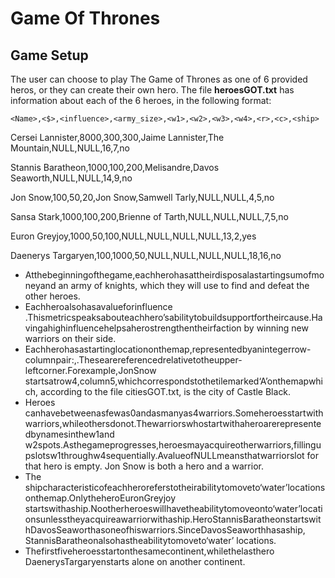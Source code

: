 # Game Of Thrones

## Game Setup
The user can choose to play The Game of Thrones as one of 6 provided heros, or they can create their own hero. The file **heroesGOT.txt** has information about each of the 6 heroes, in the following format:

`<Name>,<$>,<influence>,<army_size>,<w1>,<w2>,<w3>,<w4>,<r>,<c>,<ship>`
  
Cersei Lannister,8000,300,300,Jaime Lannister,The Mountain,NULL,NULL,16,7,no

Stannis Baratheon,1000,100,200,Melisandre,Davos Seaworth,NULL,NULL,14,9,no

Jon Snow,100,50,20,Jon Snow,Samwell Tarly,NULL,NULL,4,5,no

Sansa Stark,1000,100,200,Brienne of Tarth,NULL,NULL,NULL,7,5,no

Euron Greyjoy,1000,50,100,NULL,NULL,NULL,NULL,13,2,yes

Daenerys Targaryen,100,1000,50,NULL,NULL,NULL,NULL,18,16,no

* Atthebeginningofthegame,eachherohasattheirdisposalastartingsumofmoneyand an army of knights, which they will use to find and defeat the other heroes.
* Eachheroalsohasavaluefor​influence​.Thismetricspeaksabouteachhero’sabilitytobuildsupportfortheircause.Havingahigh​influencehelpsaherostrengthentheirfaction by winning new warriors on their side.
* Eachherohasastartinglocationonthemap,representedbyanintegerrow-columnpair:<r>​,​<c>​.Thesearereferencedrelativetotheupper-leftcorner.Forexample,​JonSnow​startsatrow4,column5,whichcorrespondstothetilemarked‘A’onthemapwhich, according to the file ​citiesGOT.txt,​ is the city of Castle Black.
* Heroes canhavebetweenasfewas0andasmanyas4warriors.Someheroesstartwithwarriors,whileothersdonot.Thewarriorswhostartwithaheroarerepresentedbynamesinthe​w1and​w2spots.Asthegameprogresses,heroesmayacquireotherwarriors,fillingupslots​w1through​w4sequentially.Avalueof​NULLmeansthatwarriorslot for that hero is empty. Jon Snow is both a hero and a warrior.
* The shipcharacteristicofeachheroreferstotheirabilitytomoveto‘water’locationsonthemap.Onlythehero​EuronGreyjoy​startswithaship.Nootherheroeswillhavetheabilitytomoveonto‘water’locationsunlesstheyacquireawarriorwithaship.HeroStannisBaratheonstartswith​DavosSeaworthasoneofhiswarriors.SinceDavosSeaworthhasaship,​StannisBaratheonalsohastheabilitytomoveto‘water’ locations.
* Thefirstfiveheroesstartonthesamecontinent,whilethelasthero​DaenerysTargaryen​ starts alone on another continent.
